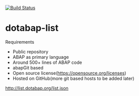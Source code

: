 [![Build Status](https://travis-ci.org/dotabap/dotabap-list.svg?branch=master)](https://travis-ci.org/dotabap/dotabap-list)

# dotabap-list

Requirements
* Public repository
* ABAP as primary language
* Around 500+ lines of ABAP code
* abapGit based
* Open source license(https://opensource.org/licenses)
* Hosted on GitHub(more git based hosts to be added later)

http://list.dotabap.org/list.json
